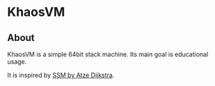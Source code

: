 KhaosVM
=======

## About

KhaosVM is a simple 64bit stack machine. Its main goal is educational usage.

It is inspired by [SSM by Atze 
Dijkstra](http://www.staff.science.uu.nl/~dijks106/SSM/).
